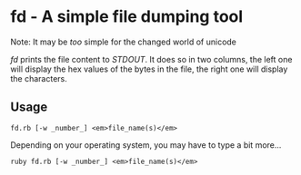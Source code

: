 # fd - A simple file dumping tool

Note: It may be _too_ simple for the changed world of unicode

_fd_ prints the file content to _STDOUT_.
It does so in two columns, the left one will display the hex values
of the bytes in the file, the right one will display the characters.

## Usage

```
fd.rb [-w _number_] <em>file_name(s)</em>
```

Depending on your operating system, you may have to type a bit more...

```
ruby fd.rb [-w _number_] <em>file_name(s)</em>
```
